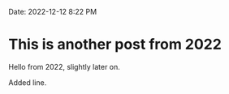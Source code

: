 Date: 2022-12-12 8:22 PM

# This is another post from 2022

Hello from 2022, slightly later on.

Added line.
